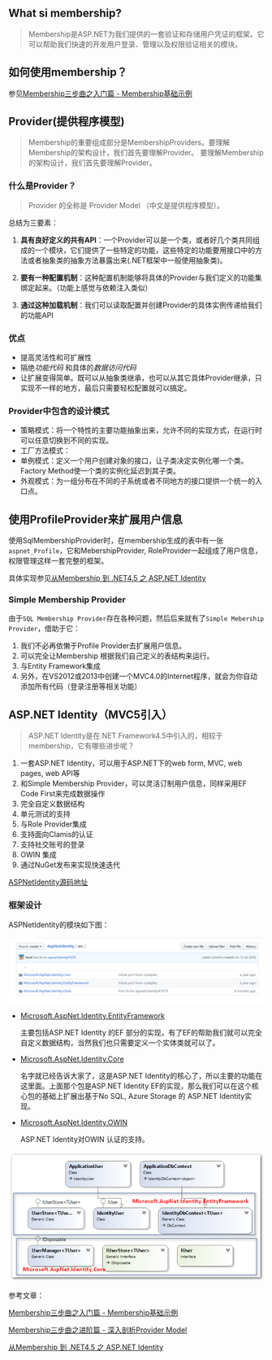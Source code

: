 ## What si membership?
> Membership是ASP.NET为我们提供的一套验证和存储用户凭证的框架。它可以帮助我们快速的开发用户登录、管理以及权限验证相关的模块。

## 如何使用membership？

参见[Membership三步曲之入门篇 - Membership基础示例](https://www.cnblogs.com/jesse2013/p/membership.html)



## Provider(提供程序模型)

> Membership的重要组成部分是MembershipProviders。要理解Membership的架构设计，我们首先要理解Provider。 要理解Membership的架构设计，我们首先要理解Provider。



### 什么是Provider？

> Provider 的全称是 Provider Model （中文是提供程序模型）。

总结为三要素：

1. **具有良好定义的共有API**：一个Provider可以是一个类，或者好几个类共同组成的一个模块，它们提供了一些特定的功能，这些特定的功能要用接口中的方法或者抽象类的抽象方法暴露出来(.NET框架中一般使用抽象类)。

2. **要有一种配置机制**：这种配置机制能够将具体的Provider与我们定义的功能集绑定起来。（功能上感觉与依赖注入类似）

3. **通过这种加载机制**：我们可以读取配置并创建Provider的具体实例传递给我们的功能API



### 优点

- 提高灵活性和可扩展性
- 隔绝*功能代码* 和具体的*数据访问代码*
- 让扩展变得简单。既可以从抽象类继承，也可以从其它具体Provider继承，只实现不一样的地方，最后只需要轻松配置就可以搞定。

### Provider中包含的设计模式

- 策略模式：将一个特性的主要功能抽象出来，允许不同的实现方式，在运行时可以任意切换到不同的实现。
- 工厂方法模式：
- 单例模式：定义一个用户创建对象的接口，让子类决定实例化哪一个类。Factory Method使一个类的实例化延迟到其子类。
- 外观模式：为一组分布在不同的子系统或者不同地方的接口提供一个统一的入口点。



## 使用ProfileProvider来扩展用户信息

使用SqlMembershipProvider时，在membership生成的表中有一张`aspnet_Profile`，它和MebershipProvider, RoleProvider一起组成了用户信息，权限管理这样一套完整的框架。

具体实现参见[从Membership 到 .NET4.5 之 ASP.NET Identity](https://www.cnblogs.com/jesse2013/p/membership-part3.html)



### Simple Membership Provider

由于`SQL Membership Provider`存在各种问题，然后后来就有了`Simple Mebership Provider`，借助于它：

1. 我们不必再依懒于Profile Provider去扩展用户信息。
2. 可以完全让Membership 根据我们自己定义的表结构来运行。
3. 与Entity Framework集成
4. 另外，在VS2012或2013中创建一个MVC4.0的Internet程序，就会为你自动添加所有代码（登录注册等相关功能）



## ASP.NET Identity（MVC5引入）

> ASP.NET Identity是在.NET Framework4.5中引入的，相较于membership，它有哪些进步呢？

1. 一套ASP.NET Identity，可以用于ASP.NET下的web form, MVC, web pages, web API等
2. 和Simple Membership Provider，可以灵活订制用户信息，同样采用EF Code First来完成数据操作
3. 完全自定义数据结构
4. 单元测试的支持
5. 与Role Provider集成 
6. 支持面向Clamis的认证
7. 支持社交账号的登录
8. OWIN 集成
9. 通过NuGet发布来实现快速迭代



[ASPNetIdentity源码地址](https://github.com/aspnet/AspNetIdentity)

### 框架设计

ASPNetIdentity的模块如下图：

![](./img/ASPNetIdentity.png)

- [Microsoft.AspNet.Identity.EntityFramework](http://www.nuget.org/packages/Microsoft.AspNet.Identity.EntityFramework/)

  主要包括ASP.NET Identity 的EF 部分的实现，有了EF的帮助我们就可以完全自定义数据结构，当然我们也只需要定义一个实体类就可以了。

- [Microsoft.AspNet.Identity.Core ](http://www.nuget.org/packages/Microsoft.AspNet.Identity.Core/)

  名字就已经告诉大家了，这是ASP.NET Identity的核心了，所以主要的功能在这里面。上面那个包是ASP.NET Identity EF的实现，那么我们可以在这个核心包的基础上扩展出基于No SQL, Azure Storage 的 ASP.NET Identity实现。

- [Microsoft.AspNet.Identity.OWIN](http://www.nuget.org/packages/Microsoft.AspNet.Identity.Owin/)

  ASP.NET Identity对OWIN 认证的支持。

![](./img/ASPNetIdentity-Framework.png)

参考文章：

[Membership三步曲之入门篇 - Membership基础示例](https://www.cnblogs.com/jesse2013/p/membership.html)

[Membership三步曲之进阶篇 - 深入剖析Provider Model](https://www.cnblogs.com/jesse2013/p/membership-part2.html)

[从Membership 到 .NET4.5 之 ASP.NET Identity](https://www.cnblogs.com/jesse2013/p/membership-part3.html)